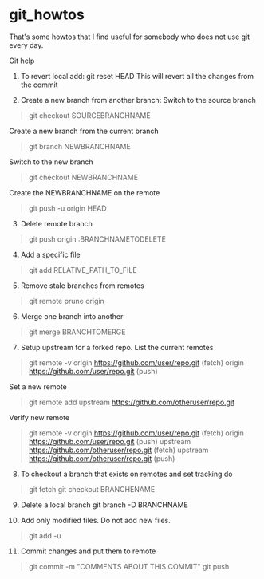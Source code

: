 git_howtos
==========
That's some howtos that I find useful for somebody who does not use git every day.

Git help
1) To revert local add:
git reset HEAD
This will revert all the changes from the commit

2) Create a new branch from another branch:
Switch to the source branch
>git checkout SOURCEBRANCHNAME

Create a new branch from the current branch
>git branch NEWBRANCHNAME

Switch to the new branch
>git checkout NEWBRANCHNAME

Create the NEWBRANCHNAME on the remote
>git push -u origin HEAD

3) Delete remote branch
>git push origin :BRANCHNAMETODELETE

4) Add a specific file
>git add RELATIVE_PATH_TO_FILE

5) Remove stale branches from remotes
>git remote prune origin

6) Merge one branch into another
>git merge BRANCHTOMERGE

7) Setup upstream for a forked repo.
List the current remotes
>git remote -v
origin  https://github.com/user/repo.git (fetch)
origin  https://github.com/user/repo.git (push)

Set a new remote
>git remote add upstream https://github.com/otheruser/repo.git

Verify new remote
>git remote -v
origin    https://github.com/user/repo.git (fetch)
origin    https://github.com/user/repo.git (push)
upstream  https://github.com/otheruser/repo.git (fetch)
upstream  https://github.com/otheruser/repo.git (push)

8) To checkout a branch that exists on remotes and set tracking do
>git fetch
>git checkout BRANCHENAME

9) Delete a local branch
git branch -D BRANCHNAME

10) Add only modified files. Do not add new files.
>git add -u

11) Commit changes and put them to remote
>git commit -m "COMMENTS ABOUT THIS COMMIT"
>git push


